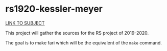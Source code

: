 # rs1920-kessler-meyer

[LINK TO SUBJECT](https://gitlab.telecomnancy.univ-lorraine.fr/rs2020/projet-1920-fari "Gitlab repository of rs2020")


This project will gather the sources for the RS project of 2019-2020.

The goal is to make fari which will be the equivalent of the `make` command.






